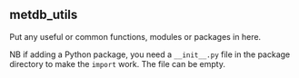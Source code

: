 ## metdb_utils

Put any useful or common functions, modules or packages in here.

NB if adding a Python package, you need a `__init__.py` file in the package directory to make the `import` work. The file can be empty.
